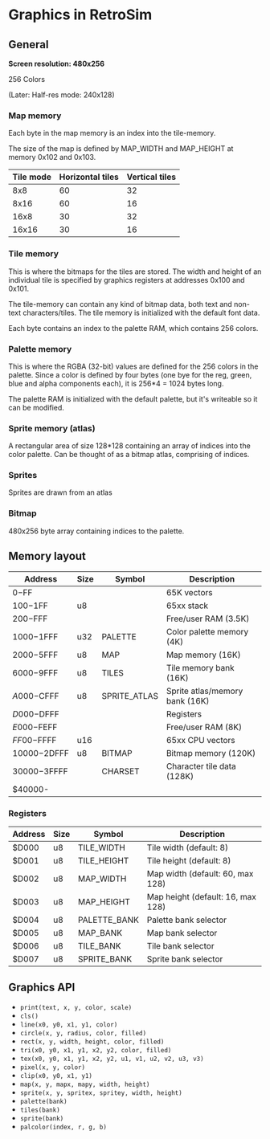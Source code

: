 # Graphics in RetroSim

## General

**Screen resolution: 480x256**

256 Colors

(Later: Half-res mode: 240x128)

### Map memory

Each byte in the map memory is an index into the tile-memory.

The size of the map is defined by MAP_WIDTH and MAP_HEIGHT at memory 0x102 and 0x103.

| Tile mode | Horizontal tiles | Vertical tiles|
| ----- | -- | -- |
| 8x8   | 60 | 32 |
| 8x16  | 60 | 16 |
| 16x8  | 30 | 32 |
| 16x16 | 30 | 16 |

### Tile memory

This is where the bitmaps for the tiles are stored. The width and height of an individual tile is specified by graphics registers at addresses 0x100 and 0x101.

The tile-memory can contain any kind of bitmap data, both text and non-text characters/tiles. The tile memory is initialized with the default font data.

Each byte contains an index to the palette RAM, which contains 256 colors.

### Palette memory

This is where the RGBA (32-bit) values are defined for the 256 colors in the palette. Since a color is defined by four bytes (one bye for the reg, green, blue and alpha components each), it is 256*4 = 1024 bytes long.

The palette RAM is initialized with the default palette, but it's writeable so it can be modified.

### Sprite memory (atlas)

A rectangular area of size 128*128 containing an array of indices into the color palette. Can be thought of as a bitmap atlas, comprising of indices.

### Sprites

Sprites are drawn from an atlas

### Bitmap

480x256 byte array containing indices to the palette.

## Memory layout

| Address     | Size  |   Symbol           |   Description
| ----------- | ----- | ------------------ | ---------------------
|    $0-$FF   |       |                    |  65K vectors
|  $100-$1FF  | u8    |                    |  65xx stack
|  $200-$FFF  |       |                    |  Free/user RAM (3.5K)
| $1000-$1FFF | u32   | PALETTE            |  Color palette memory (4K)
| $2000-$5FFF | u8    | MAP                |  Map memory (16K)
| $6000-$9FFF | u8    | TILES              |  Tile memory bank (16K)
| $A000-$CFFF | u8    | SPRITE_ATLAS       |  Sprite atlas/memory bank (16K)
| $D000-$DFFF |       |                    |  Registers
| $E000-$FEFF |       |                    |  Free/user RAM (8K)
| $FF00-$FFFF | u16   |                    |  65xx CPU vectors
|$10000-$2DFFF| u8    | BITMAP             |  Bitmap memory (120K)
|$30000-$3FFFF|       | CHARSET            |  Character tile data (128K)
|$40000-      |       |                    |  

### Registers

| Address     | Size  |   Symbol           |   Description
| ----------- | ----- | ------------------ | ---------------------
| $D000       | u8    | TILE_WIDTH         |  Tile width (default: 8)
| $D001       | u8    | TILE_HEIGHT        |  Tile height (default: 8)
| $D002       | u8    | MAP_WIDTH          |  Map width (default: 60, max 128)
| $D003       | u8    | MAP_HEIGHT         |  Map height (default: 16, max 128)
| $D004       | u8    | PALETTE_BANK       |  Palette bank selector
| $D005       | u8    | MAP_BANK           |  Map bank selector
| $D006       | u8    | TILE_BANK          |  Tile bank selector
| $D007       | u8    | SPRITE_BANK        |  Sprite bank selector

## Graphics API

- `print(text, x, y, color, scale)`
- `cls()`
- `line(x0, y0, x1, y1, color)`
- `circle(x, y, radius, color, filled)`
- `rect(x, y, width, height, color, filled)`
- `tri(x0, y0, x1, y1, x2, y2, color, filled)`
- `tex(x0, y0, x1, y1, x2, y2, u1, v1, u2, v2, u3, v3)`
- `pixel(x, y, color)`
- `clip(x0, y0, x1, y1)`
- `map(x, y, mapx, mapy, width, height)`
- `sprite(x, y, spritex, spritey, width, height)`
- `palette(bank)`
- `tiles(bank)`
- `sprite(bank)`
- `palcolor(index, r, g, b)`



























<!-- 
|            |       | 00:  8x8  (60x32 tiles, 480x256)
|            |       | 01:  8x16 (60x16 tiles, 480x256)
|            |       | 10: 16x8  (30x32 tiles, 480x256)
|            |       | 11: 16x16 (30x16 tiles, 480x256)
 -->

<!--
## Memory Map

|Address     | Size  |  Description
|------------|-------|------------
|$100        | u8    | Tile-mode
|            |       | 00:  8x8  (60x33 tiles, 480x264)
|            |       | 01:  8x16 (60x16 tiles, 480x256)
|            |       | 10: 16x8  (30x33 tiles, 480x264)
|            |       | 11: 16x16 (30x16 tiles, 480x256)
|$101        | u8    | Window Width (in tiles, max screen size)
|$102        | u8    | Window Height (in tiles, max screen size)
|$103        | u8    | Map Width (1-128)
|$104        | u8    | Map Height (1-128)
|$105        | u8    | Map x-offset (by tiles)
|$106        | u8    | Map y-offset (by tiles)
|$107-$108   | i16   | Map x-offset (by pixels, -7..7 or -15..15, depending on tile-mode)
|$109-$10A   | i16   | Map y-offset (by pixels, -7..7 or -15..15, depending on tile-mode)
|$10B-$10C   | i16   | Window x-offset (by pixels)
|$10D-$10E   | i16   | Window y-offset (by pixels)
|$8000- | |
|$1000-$3000 | u8    | Tilemap Bank 0
|$3000-$5000 | u8    | Tilemap Bank 1
|$5000-$7000 | u8    | Tilemap Bank 2
|$7000-$9000 | u8    | Tilemap Bank 3

How to calculate tile offset by pixels with 16-wide tiles:
`finalPixelOffset = (tileOffsetX << 4) | tileOffsetPixelX`

How to calculate tile offset by pixels with 8-wide tiles:
`finalPixelOffset = (tileOffsetX << 3) | tileOffsetPixelX`


### Examples

#### Default mode

- Tile mode: `8x8`
- Tile window: `60x33`
- Tile grid: `60x33`
- Tile offset: `0,0`

#### Tile grid greater than tile window

- Tile mode: `8x8`
- Tile window: `60x33`
- Tile grid: `120x67` (2x big as the default)
- Tile offset: `30, 17` (tile window centered on the grid)

The grid is twice as wide and tall than the tile window. It expands beyond the window's dimension in all directions, as the window is positioned at the center of the grid.

#### Small tile window

- Tile mode: `8x8`
- Tile window: `30x16`
- Tile grid: `30x16`
- Tile offset: `0, 0`

The tile window occupies only the `30x16` top-left area of the screen, the rest is drawn with the background color/pattern.

---
* Text rendering
* Sprites
* 2D geometry (line, square, triangle)
* 3D geometry (mesh)
* Line-based postprocessing effects (blitter-like)
* Palette-based:
    * https://lospec.com/palette-list/aap-64
    * https://pixeljoint.com/forum/forum_posts.asp?TID=12795

### Text/tile-modes

* Fonts can be loaded into a designated tile-memory area.
* Set the dimensions of a virtual tile (8x8, 8x16, 16x16, etc).
* Screen-memory: array of indices into the tile-memory.
* TODO: how do we map UTF-8 codes to tiles?

-->
